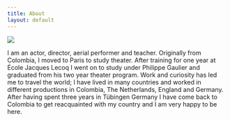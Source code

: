 ```yaml
---
title: About
layout: default
---
```


<div class="row">
  <div class="col-md-12">
    <img class="img-title" src="{{ site.data.images.pic_024.path }}">
  </div>
</div>

<div>
  <p>
    I am an actor, director, aerial performer and teacher. Originally from
    Colombia, I moved to Paris to study theater. After training for one year at
    École Jacques Lecoq I went on to study under Philippe Gaulier and graduated
    from his two year theater program. Work and curiosity has led me to travel the
    world; I have lived in many countries and worked in different productions in
    Colombia, The Netherlands, England and Germany. After having spent three years
    in Tübingen Germany I have come back to Colombia to get reacquainted with my
    country and I am very happy to be here.
  </p>
</div>
